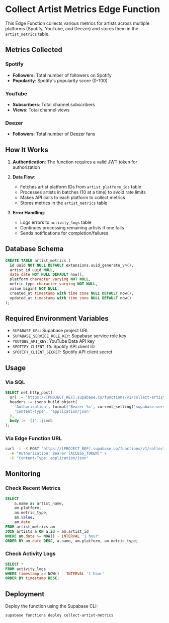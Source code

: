 # Collect Artist Metrics Edge Function

This Edge Function collects various metrics for artists across multiple platforms (Spotify, YouTube, and Deezer) and stores them in the `artist_metrics` table.

## Metrics Collected

### Spotify
- **Followers**: Total number of followers on Spotify
- **Popularity**: Spotify's popularity score (0-100)

### YouTube
- **Subscribers**: Total channel subscribers
- **Views**: Total channel views

### Deezer
- **Followers**: Total number of Deezer fans

## How It Works

1. **Authentication**: The function requires a valid JWT token for authorization

2. **Data Flow**:
   - Fetches artist platform IDs from `artist_platform_ids` table
   - Processes artists in batches (10 at a time) to avoid rate limits
   - Makes API calls to each platform to collect metrics
   - Stores metrics in the `artist_metrics` table

3. **Error Handling**:
   - Logs errors to `activity_logs` table
   - Continues processing remaining artists if one fails
   - Sends notifications for completion/failures

## Database Schema

```sql
CREATE TABLE artist_metrics (
  id uuid NOT NULL DEFAULT extensions.uuid_generate_v4(),
  artist_id uuid NULL,
  date date NOT NULL DEFAULT now(),
  platform character varying NOT NULL,
  metric_type character varying NOT NULL,
  value bigint NOT NULL,
  created_at timestamp with time zone NULL DEFAULT now(),
  updated_at timestamp with time zone NULL DEFAULT now()
);
```

## Required Environment Variables

- `SUPABASE_URL`: Supabase project URL
- `SUPABASE_SERVICE_ROLE_KEY`: Supabase service role key
- `YOUTUBE_API_KEY`: YouTube Data API key
- `SPOTIFY_CLIENT_ID`: Spotify API client ID
- `SPOTIFY_CLIENT_SECRET`: Spotify API client secret

## Usage

### Via SQL
```sql
SELECT net.http_post(
  url := 'https://[PROJECT_REF].supabase.co/functions/v1/collect-artist-metrics',
  headers := jsonb_build_object(
    'Authorization', format('Bearer %s', current_setting('supabase.service_role_key')),
    'Content-Type', 'application/json'
  ),
  body := '{}'::jsonb
);
```

### Via Edge Function URL
```bash
curl -i -X POST 'https://[PROJECT_REF].supabase.co/functions/v1/collect-artist-metrics' \
  -H "Authorization: Bearer [ACCESS_TOKEN]" \
  -H "Content-Type: application/json"
```

## Monitoring

### Check Recent Metrics
```sql
SELECT 
    a.name as artist_name,
    am.platform,
    am.metric_type,
    am.value,
    am.date
FROM artist_metrics am
JOIN artists a ON a.id = am.artist_id
WHERE am.date >= NOW() - INTERVAL '1 hour'
ORDER BY am.date DESC, a.name, am.platform, am.metric_type;
```

### Check Activity Logs
```sql
SELECT *
FROM activity_logs
WHERE timestamp >= NOW() - INTERVAL '1 hour'
ORDER BY timestamp DESC;
```

## Deployment

Deploy the function using the Supabase CLI:
```bash
supabase functions deploy collect-artist-metrics
``` 
